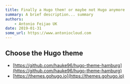 ```yaml
---
title: Finally a Hugo them! or maybe not Hugo anymore
summary: A brief description... summary
authors:
    - Antonio Feijao UK
date: 2019-01-31
some_url: https://www.antoniocloud.com
---
```




## Choose the Hugo theme

* [https://github.com/hauke96/hugo-theme-hamburg](https://github.com/hauke96/hugo-theme-hamburg)
* [https://themes.gohugo.io](https://themes.gohugo.io)
